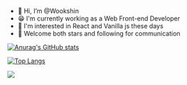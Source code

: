 - 👋 Hi, I’m @Wookshin
- 😁 I'm currently working as a Web Front-end Developer
- 🌱 I'm interested in React and Vanilla js these days
- 👀 Welcome both stars and following for communication

[![Anurag's GitHub stats](https://github-readme-stats.vercel.app/api?username=wookshin&theme=tokyonight)](https://github.com/wookshin/github-readme-stats)

[![Top Langs](https://github-readme-stats.vercel.app/api/top-langs/?username=wookshin&layout=compact&theme=tokyonight&exclude_repo=Culturego,starcrafte,board-from-book,board-for-company,unix_programming)](https://github.com/anuraghazra/github-readme-stats)

<a href="https://opgc.me/#/users/wookshin" target="_blank"><img src="https://api.opgc.me/githubs/users/wookshin/tag/?theme=basic" /></a>
